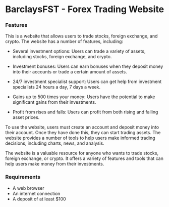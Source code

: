 # BarclaysFST - Forex Trading Website

### Features

This is a website that allows users to trade stocks, foreign exchange, and crypto. The website has a number of features, including:

* Several investment options: Users can trade a variety of assets, including stocks, foreign exchange, and crypto.

* Investment bonuses: Users can earn bonuses when they deposit money into their accounts or trade a certain amount of assets.

* 24/7 investment specialist support: Users can get help from investment specialists 24 hours a day, 7 days a week.

* Gains up to 500 times your money: Users have the potential to make significant gains from their investments.

* Profit from rises and falls: Users can profit from both rising and falling asset prices.

To use the website, users must create an account and deposit money into their account. Once they have done this, they can start trading assets. The website provides a number of tools to help users make informed trading decisions, including charts, news, and analysis.

The website is a valuable resource for anyone who wants to trade stocks, foreign exchange, or crypto. It offers a variety of features and tools that can help users make money from their investments.

### Requirements

* A web browser
* An internet connection
* A deposit of at least $100
